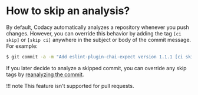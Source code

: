 # How to skip an analysis?

By default, Codacy automatically analyzes a repository whenever you push changes. However, you can override this behavior by adding the tag `[ci skip]` or `[skip ci]` anywhere in the subject or body of the commit message. For example:

```bash
$ git commit -a -m "Add eslint-plugin-chai-expect version 1.1.1 [ci skip]"
```

If you later decide to analyze a skipped commit, you can override any skip tags by [reanalyzing the commit](../repositories/how-do-i-reanalyze-my-repository.md).

!!! note
    This feature isn't supported for pull requests.
